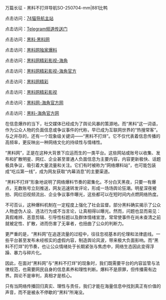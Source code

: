 万篇长征 - 黑料不打烊导航SO-250704-mm|881比鸭

点击访问：<a href="https://74mao.com/">74猫导航主站</a>

点击访问：<a href="https://74mao.com/">Telegram频道传送门</a>

点击访问：<a href="https://heiliaolvzlu3.pages.dev">黑料·黑料网</a>

点击访问：<a href="https://heiliaoyvnrda.pages.dev">黑料网独家爆料</a>

点击访问：<a href="https://sdfsh.pages.dev/">黑料网精彩影视-海角</a>

点击访问：<a href="https://ert-6he.pages.dev/">黑料网精彩影视-海角官方</a>

点击访问：<a href="https://qfwfg.pages.dev/">黑料网精彩</a>

点击访问：<a href="https://tyer.pages.dev/">黑料网精彩影视</a>

点击访问：<a href="https://sdbsd.pages.dev/">黑料网-海角官方网</a>

点击访问：<a href="https://gbs-3wd.pages.dev/">黑料-海角官方网</a>

在信息爆炸的当下，社交媒体已经成为了舆论风暴的策源地。而“黑料”这一词语，作为公众人物的负面信息或争议事件的代称，早已成为互联网世界的“热搜常客”。与之并存的，还有一个现象级关键词——“黑料不打烊”。它不仅代表着信息传播的高频率，更反映出一种网络文化的持续性与情绪性。

“黑料网”，正是在这种大背景下应运而生的一类平台。这些网站或账号以收集、发布和扩散明星、网红、企业甚至普通人负面信息为主要内容，内容更新极快、话题极具争议，吸引着大量流量和关注。它们有时被称为“网络爆料站”，也可能包装成“吃瓜第一线”，成为网友获取“内幕消息”的主要渠道。

“黑料不打烊”形象地说明了网络爆料节奏的密集化。不分白天黑夜，只要一有爆点，无数账号立刻推送，网友迅速转发评论，形成一场场舆论狂潮。明星深夜被拍、网红旧视频流出、企业争议事件曝光，这些都可以在短时间内点燃网络热度。

不可否认，这种爆料机制在一定程度上强化了社会监督。部分黑料确实揭示了公众人物虚伪人设、违法行为或不当言论，让真相得以曝光。然而，问题也显而易见：真假难辨、恶意剪辑、引导性标题以及群体情绪宣泄，常常使事件在尚未查清之前就被定性、扩散，进而伤害了无辜者，也扭曲了公众的判断力。

更严重的是，“黑料网”在追逐流量的过程中，往往忽视基本的伦理和法律底线。一些平台甚至发布未经核实的虚假内容，制造舆论风波，带来极大负面影响。而“黑料不打烊”的节奏，也让公众情绪处于长期紧张与焦虑中，网络生态因此变得浮躁、暴力与碎片化。

因此，在面对“黑料网”与“黑料不打烊”的现象时，我们既需要平台的内容监管与法律规范，也需要网民自身的信息素养和理性判断。爆料不是原罪，但传播需有边界。舆论不是审判，真相才是核心。

只有当网络传播回归真实、理性与责任，我们才能在海量信息中找到真正有价值的声音，而不是被永不停歇的“黑料”所淹没。

